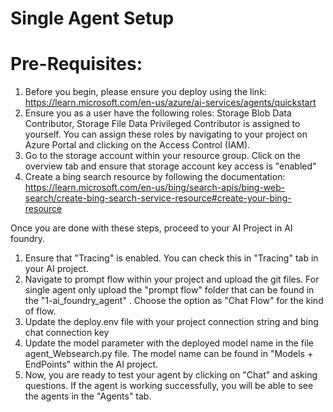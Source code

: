 # Single Agent Setup

# Pre-Requisites:
1. Before you begin, please ensure you deploy using the link: https://learn.microsoft.com/en-us/azure/ai-services/agents/quickstart
2. Ensure you as a user have the following roles: Storage Blob Data Contributor, Storage File Data Privileged Contributor is assigned to yourself. You can assign these roles by navigating to your project
on Azure Portal and clicking on the Access Control (IAM). 
3. Go to the storage account within your resource group. Click on the overview tab and ensure that storage account key access is "enabled"
4. Create a bing search resource by following the documentation: https://learn.microsoft.com/en-us/bing/search-apis/bing-web-search/create-bing-search-service-resource#create-your-bing-resource

Once you are done with these steps, proceed to your AI Project in AI foundry. 

1. Ensure that "Tracing" is enabled. You can check this in "Tracing" tab in your AI project. 
2. Navigate to prompt flow within your project and upload the git files. For single agent only upload the "prompt flow" folder that can be found in the "1-ai_foundry_agent" . Choose the option as "Chat Flow" for the
kind of flow. 
2. Update the deploy.env file with your project connection string and bing chat connection key
3. Update the model parameter with the deployed model name in the file agent_Websearch.py file. The model name can be found in "Models + EndPoints" within the AI project. 
4. Now, you are ready to test your agent by clicking on "Chat" and asking questions. If the agent is working successfully, you will be able to see the agents in the "Agents" tab. 
